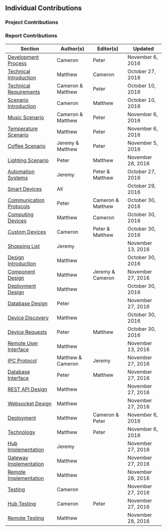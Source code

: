 ## Individual Contributions

### Project Contributions

### Report Contributions

| Section                                            | Author(s)         | Editor(s)         | Updated           |
| -------------------------------------------------- | ----------------- | --------------    | ----------------  |
| [Development Process](#section-dev-process)        | Cameron           | Peter             | November 6, 2016  |
| [Technical Introduction](#section-back-intro)      | Matthew           | Cameron           | October 27, 2016  |
| [Technical Requirements](#section-reqs)            | Cameron & Matthew | Peter             | October 10, 2016  |
| [Scenario Introduction](#section-sc)               | Cameron           | Matthew           | October 10, 2016  |
| [Music Scenario](#section-sc-music)                | Cameron & Matthew | Peter             | November 6, 2016  |
| [Temperature Scenario](#section-sc-temp)           | Matthew           | Peter             | November 6, 2016  |
| [Coffee Scenario](#section-sc-coffee)              | Jeremy & Matthew  | Peter             | November 5, 2016  |
| [Lighting Scenario](#section-sc-light)             | Peter             | Matthew           | November 28, 2016 |
| [Automation Systems](#section-rs-sys)              | Jeremy            | Peter & Matthew   | October 27, 2016  |
| [Smart Devices](#section-rs-dev)                   | All               |                   | October 29, 2016  |
| [Communication Protocols](#section-rs-comm)        | Peter             | Cameron & Matthew | October 30, 2016  |
| [Computing Devices](#section-rs-compute)           | Matthew           | Cameron           | October 30, 2016  |
| [Custom Devices](#section-rs-custom)               | Cameron           | Peter & Matthew   | October 30, 2016  |
| [Shopping List](#section-rs-purchases)             | Jeremy            |                   | November 13, 2016 |
| [Design Introduction](#section-design-intro)       | Matthew           |                   | October 30, 2016  |
| [Component Design](#section-design-components)     | Matthew           | Jeremy & Cameron  | November 27, 2016 |
| [Deployment Design](#section-design-deploy)        | Matthew           |                   | October 30, 2016  |
| [Database Design](#section-design-db)              | Peter             |                   | November 27, 2016 |
| [Device Discovery](#section-design-discovery)      | Matthew           |                   | October 30, 2016  |
| [Device Requests](#section-design-reqs)            | Peter             | Matthew           | October 30, 2016  |
| [Remote User Interface](#section-design-ui)        | Matthew           |                   | November 13, 2016 |
| [IPC Protocol](#section-design-api-ipc)            | Matthew & Cameron | Jeremy            | November 27, 2016 |
| [Database Interface](#section-design-api-db)       | Peter             | Matthew           | November 27, 2016 |
| [REST API Design](#section-design-api-rest)        | Matthew           |                   | November 27, 2016 |
| [Websocket Design](#section-design-api-ws)         | Matthew           |                   | November 27, 2016 |
| [Deployment](#section-dev-deploy)                  | Matthew           | Cameron & Peter   | November 6, 2016  |
| [Technology](#section-dev-tech)                    | Matthew           | Peter             | November 6, 2016  |
| [Hub Implementation](#section-dev-hub)             | Jeremy            |                   | November 27, 2016 |
| [Gateway Implementation](#section-dev-gateway)     | Matthew           |                   | November 27, 2016 |
| [Remote Implementation](#section-dev-remote)       | Matthew           |                   | November 28, 2016 |
| [Testing](#section-testing)                        | Cameron           |                   | November 27, 2016 |
| [Hub Testing](#section-test-hub)                   | Cameron           | Peter             | November 27, 2016 |
| [Remote Testing](#section-test-remote)             | Matthew           |                   | November 28, 2016 |

